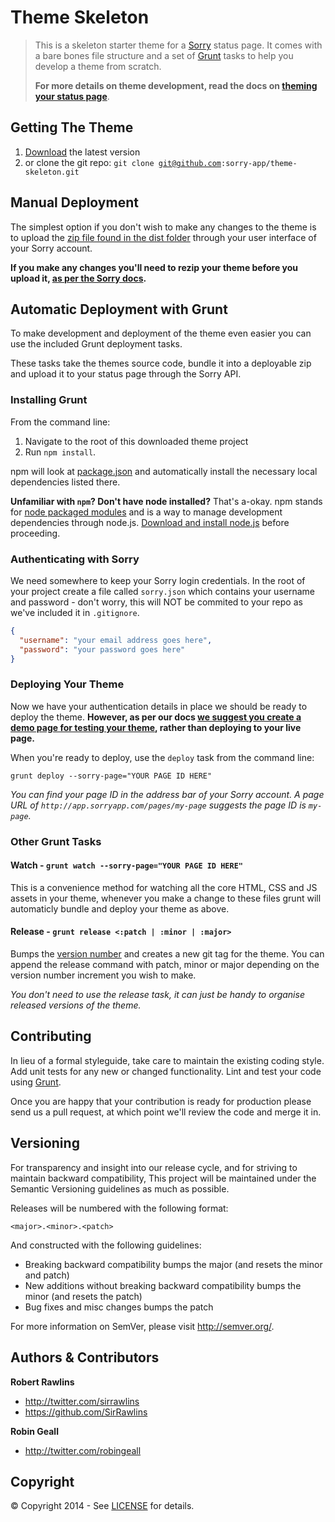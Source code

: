 # Theme Skeleton

> This is a skeleton starter theme for a [Sorry](http://www.sorryapp.com) status page. It comes with a bare bones file structure and a set of [Grunt](http://gruntjs.com/) tasks to help you develop a theme from scratch.
>
> **For more details on theme development, read the docs on [theming your status page](http://docs.sorryapp.com/themes)**.

## Getting The Theme

1. <a href="archive/master.zip">Download</a> the latest version
2. or clone the git repo: <code>git clone git@github.com:sorry-app/theme-skeleton.git</code>

## Manual Deployment

The simplest option if you don't wish to make any changes to the theme is to upload the [zip file found in the dist folder](dist/theme.zip) through your user interface of your Sorry account.

**If you make any changes you'll need to rezip your theme before you upload it, [as per the Sorry docs](http://docs.sorryapp.com/themes/getting-started/deploying-your-theme.html).**

## Automatic Deployment with Grunt

To make development and deployment of the theme even easier you can use the included Grunt deployment tasks.

These tasks take the themes source code, bundle it into a deployable zip and upload it to your status page through the Sorry API.

### Installing Grunt

From the command line:

1. Navigate to the root of this downloaded theme project
2. Run `npm install`. 

npm will look at [package.json](package.json) and automatically install the necessary local dependencies listed there.

**Unfamiliar with `npm`? Don't have node installed?** That's a-okay. npm stands for [node packaged modules](http://npmjs.org/) and is a way to manage development dependencies through node.js. [Download and install node.js](http://nodejs.org/download/) before proceeding.

### Authenticating with Sorry

We need somewhere to keep your Sorry login credentials. In the root of your project create a file called `sorry.json` which contains your username and password - don't worry, this will NOT be commited to your repo as we've included it in `.gitignore`.

```json
{
  "username": "your email address goes here",
  "password": "your password goes here"
}
```

### Deploying Your Theme

Now we have your authentication details in place we should be ready to deploy the theme. **However, as per our docs [we suggest you create a demo page for testing your theme](http://docs.sorryapp.com/themes/getting-started/deploying-your-theme.html), rather than deploying to your live page.**

When you're ready to deploy, use the `deploy` task from the command line:

```
grunt deploy --sorry-page="YOUR PAGE ID HERE"
```

*You can find your page ID in the address bar of your Sorry account. A page URL of `http://app.sorryapp.com/pages/my-page` suggests the page ID is `my-page`.*

### Other Grunt Tasks

#### Watch - `grunt watch --sorry-page="YOUR PAGE ID HERE"`

This is a convenience method for watching all the core HTML, CSS and JS assets in your theme, whenever you make a change to these files grunt will automaticly bundle and deploy your theme as above.

#### Release - `grunt release <:patch | :minor | :major>`

Bumps the [version number](#versioning) and creates a new git tag for the theme. You can append the release command with patch, minor or major depending on the version number increment you wish to make.

*You don't need to use the release task, it can just be handy to organise released versions of the theme.*

## Contributing

In lieu of a formal styleguide, take care to maintain the existing coding style. Add unit tests for any new or changed functionality. Lint and test your code using [Grunt](http://gruntjs.com/).

Once you are happy that your contribution is ready for production please send us a pull request, at which point we'll review the code and merge it in.

## Versioning

For transparency and insight into our release cycle, and for striving to maintain backward compatibility, This project will be maintained under the Semantic Versioning guidelines as much as possible.

Releases will be numbered with the following format:

`<major>.<minor>.<patch>`

And constructed with the following guidelines:

* Breaking backward compatibility bumps the major (and resets the minor and patch)
* New additions without breaking backward compatibility bumps the minor (and resets the patch)
* Bug fixes and misc changes bumps the patch

For more information on SemVer, please visit <http://semver.org/>.

## Authors & Contributors

**Robert Rawlins**

+ <http://twitter.com/sirrawlins>
+ <https://github.com/SirRawlins>

**Robin Geall**

+ <http://twitter.com/robingeall>

## Copyright

&copy; Copyright 2014 - See [LICENSE](LICENSE) for details.